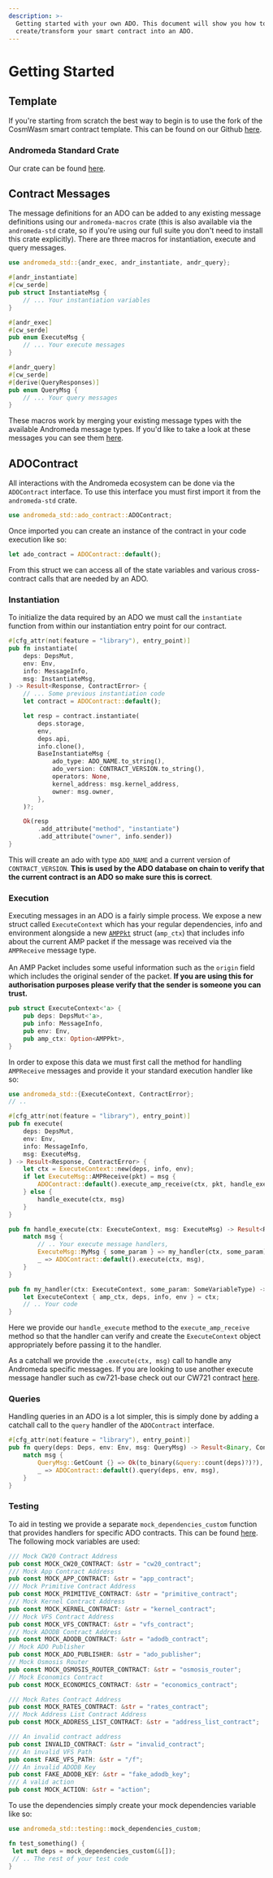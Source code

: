 ```yaml
---
description: >-
  Getting started with your own ADO. This document will show you how to
  create/transform your smart contract into an ADO.
---
```


# Getting Started

## Template

If you're starting from scratch the best way to begin is to use the fork of the CosmWasm smart contract template. This can be found on our Github [here](https://github.com/andromedaprotocol/andr-cw-template).

### Andromeda Standard Crate

Our crate can be found [here](https://crates.io/crates/andromeda-std).

## Contract Messages

The message definitions for an ADO can be added to any existing message definitions using our `andromeda-macros` crate (this is also available via the `andromeda-std` crate, so if you're using our full suite you don't need to install this crate explicitly). There are three macros for instantiation, execute and query messages.

```rust
use andromeda_std::{andr_exec, andr_instantiate, andr_query};

#[andr_instantiate]
#[cw_serde]
pub struct InstantiateMsg {
    // ... Your instantiation variables
}

#[andr_exec]
#[cw_serde]
pub enum ExecuteMsg {
    // ... Your execute messages
}

#[andr_query]
#[cw_serde]
#[derive(QueryResponses)]
pub enum QueryMsg {
    // ... Your query messages
}
```

These macros work by merging your existing message types with the available Andromeda message types. If you'd like to take a look at these messages you can see them [here](https://github.com/andromedaprotocol/andromeda-core/blob/amp/packages/std/src/ado\_base/mod.rs).

## ADOContract

All interactions with the Andromeda ecosystem can be done via the `ADOContract` interface. To use this interface you must first import it from the `andromeda-std` crate.

```rust
use andromeda_std::ado_contract::ADOContract;
```

Once imported you can create an instance of the contract in your code execution like so:

```rust
let ado_contract = ADOContract::default();
```

From this struct we can access all of the state variables and various cross-contract calls that are needed by an ADO.

### Instantiation

To initialize the data required by an ADO we must call the `instantiate` function from within our instantiation entry point for our contract.&#x20;

```rust
#[cfg_attr(not(feature = "library"), entry_point)]
pub fn instantiate(
    deps: DepsMut,
    env: Env,
    info: MessageInfo,
    msg: InstantiateMsg,
) -> Result<Response, ContractError> {
    // ... Some previous instantiation code
    let contract = ADOContract::default();

    let resp = contract.instantiate(
        deps.storage,
        env,
        deps.api,
        info.clone(),
        BaseInstantiateMsg {
            ado_type: ADO_NAME.to_string(),
            ado_version: CONTRACT_VERSION.to_string(),
            operators: None,
            kernel_address: msg.kernel_address,
            owner: msg.owner,
        },
    )?;

    Ok(resp
        .add_attribute("method", "instantiate")
        .add_attribute("owner", info.sender))
}
```

This will create an ado with type `ADO_NAME` and a current version of `CONTRACT_VERSION`. **This is used by the ADO database on chain to verify that the current contract is an ADO so make sure this is correct**.&#x20;

### Execution

Executing messages in an ADO is a fairly simple process. We expose a new struct called `ExecuteContext` which has your regular dependencies, info and environment alongside a new [`AMPPkt`](https://github.com/andromedaprotocol/andromeda-core/blob/amp/packages/std/src/amp/messages.rs#L240) struct (`amp_ctx`) that includes info about the current AMP packet if the message was received via the `AMPReceive` message type. \
\
An AMP Packet includes some useful information such as the `origin` field which includes the original sender of the packet. **If you are using this for authorisation purposes please verify that the sender is someone you can trust.**&#x20;

```rust
pub struct ExecuteContext<'a> {
    pub deps: DepsMut<'a>,
    pub info: MessageInfo,
    pub env: Env,
    pub amp_ctx: Option<AMPPkt>,
}
```

In order to expose this data we must first call the method for handling `AMPReceive` messages and provide it your standard execution handler like so:

```rust
use andromeda_std::{ExecuteContext, ContractError};
// ..

#[cfg_attr(not(feature = "library"), entry_point)]
pub fn execute(
    deps: DepsMut,
    env: Env,
    info: MessageInfo,
    msg: ExecuteMsg,
) -> Result<Response, ContractError> {
    let ctx = ExecuteContext::new(deps, info, env);
    if let ExecuteMsg::AMPReceive(pkt) = msg {
        ADOContract::default().execute_amp_receive(ctx, pkt, handle_execute)
    } else {
        handle_execute(ctx, msg)
    }
}

pub fn handle_execute(ctx: ExecuteContext, msg: ExecuteMsg) -> Result<Response, ContractError> {
    match msg {
        // .. Your execute message handlers,
        ExecuteMsg::MyMsg { some_param } => my_handler(ctx, some_param),
        _ => ADOContract::default().execute(ctx, msg),
    }
}

pub fn my_handler(ctx: ExecuteContext, some_param: SomeVariableType) -> Result<Response, ContractError> {
    let ExecuteContext { amp_ctx, deps, info, env } = ctx;
    // .. Your code
}
```

Here we provide our `handle_execute` method to the `execute_amp_receive` method so that the handler can verify and create the `ExecuteContext` object appropriately before passing it to the handler.

As a catchall we provide the `.execute(ctx, msg)` call to handle any Andromeda specific messages. If you are looking to use another execute message handler such as cw721-base check out our CW721 contract [here](https://github.com/andromedaprotocol/andromeda-core/blob/amp/contracts/non-fungible-tokens/andromeda-cw721/src/contract.rs#L103).

### Queries

Handling queries in an ADO is a lot simpler, this is simply done by adding a catchall call to the `query` handler of the `ADOContract` interface.

```rust
#[cfg_attr(not(feature = "library"), entry_point)]
pub fn query(deps: Deps, env: Env, msg: QueryMsg) -> Result<Binary, ContractError> {
    match msg {
        QueryMsg::GetCount {} => Ok(to_binary(&query::count(deps)?)?),
        _ => ADOContract::default().query(deps, env, msg),
    }
}
```

### Testing

To aid in testing we provide a separate `mock_dependencies_custom` function that provides handlers for specific ADO contracts. This can be found [here](https://github.com/andromedaprotocol/andromeda-core/blob/amp/packages/std/src/testing/mock\_querier.rs). The following mock variables are used:

```rust
/// Mock CW20 Contract Address
pub const MOCK_CW20_CONTRACT: &str = "cw20_contract";
/// Mock App Contract Address
pub const MOCK_APP_CONTRACT: &str = "app_contract";
/// Mock Primitive Contract Address
pub const MOCK_PRIMITIVE_CONTRACT: &str = "primitive_contract";
/// Mock Kernel Contract Address
pub const MOCK_KERNEL_CONTRACT: &str = "kernel_contract";
/// Mock VFS Contract Address
pub const MOCK_VFS_CONTRACT: &str = "vfs_contract";
/// Mock ADODB Contract Address
pub const MOCK_ADODB_CONTRACT: &str = "adodb_contract";
// Mock ADO Publisher
pub const MOCK_ADO_PUBLISHER: &str = "ado_publisher";
// Mock Osmosis Router
pub const MOCK_OSMOSIS_ROUTER_CONTRACT: &str = "osmosis_router";
// Mock Economics Contract
pub const MOCK_ECONOMICS_CONTRACT: &str = "economics_contract";

/// Mock Rates Contract Address
pub const MOCK_RATES_CONTRACT: &str = "rates_contract";
/// Mock Address List Contract Address
pub const MOCK_ADDRESS_LIST_CONTRACT: &str = "address_list_contract";

/// An invalid contract address
pub const INVALID_CONTRACT: &str = "invalid_contract";
/// An invalid VFS Path
pub const FAKE_VFS_PATH: &str = "/f";
/// An invalid ADODB Key
pub const FAKE_ADODB_KEY: &str = "fake_adodb_key";
/// A valid action
pub const MOCK_ACTION: &str = "action";
```

To use the dependencies simply create your mock dependencies variable like so:

```rust
use andromeda_std::testing::mock_dependencies_custom;

fn test_something() {
 let mut deps = mock_dependencies_custom(&[]);
 // .. The rest of your test code
}
```



